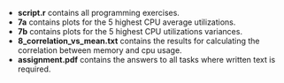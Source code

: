 * **script.r** contains all programming exercises.
* **7a** contains plots for the 5 highest CPU average utilizations.
* **7b** contains plots for the 5 highest CPU utilizations variances.
* **8\_correlation\_vs\_mean.txt** contains the results for calculating the correlation between memory and cpu usage.
* **assignment.pdf** contains the answers to all tasks where written text is required.
 
